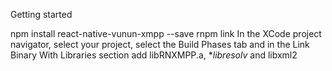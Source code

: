 Getting started

npm install react-native-vunun-xmpp --save
rnpm link
In the XCode project navigator, select your project, select the Build Phases tab and in the Link Binary With Libraries section add libRNXMPP.a, **libresolv* and libxml2
